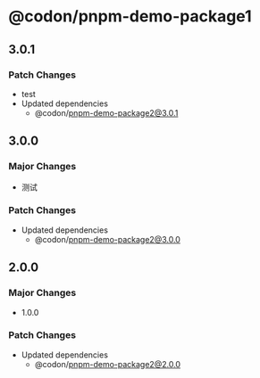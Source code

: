 # @codon/pnpm-demo-package1

## 3.0.1

### Patch Changes

- test
- Updated dependencies
  - @codon/pnpm-demo-package2@3.0.1

## 3.0.0

### Major Changes

- 测试

### Patch Changes

- Updated dependencies
  - @codon/pnpm-demo-package2@3.0.0

## 2.0.0

### Major Changes

- 1.0.0

### Patch Changes

- Updated dependencies
  - @codon/pnpm-demo-package2@2.0.0
